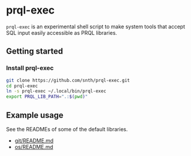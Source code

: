 # prql-exec

`prql-exec` is an experimental shell script to make
system tools that accept SQL input easily accessible
as PRQL libraries.

## Getting started

### Install prql-exec

```sh
git clone https://github.com/snth/prql-exec.git
cd prql-exec
ln -s prql-exec ~/.local/bin/prql-exec
export PRQL_LIB_PATH=".:$(pwd)"
```

## Example usage

See the READMEs of some of the default libraries.

- [git/README.md]()
- [os/README.md]()
